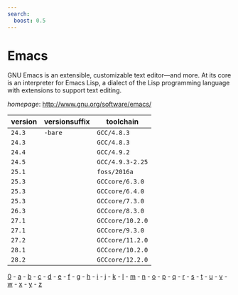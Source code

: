 ```yaml
---
search:
  boost: 0.5
---
```

# Emacs

GNU Emacs is an extensible, customizable text editor—and more.  At its core is an interpreter for Emacs Lisp, a dialect of the Lisp programming language  with extensions to support text editing.

*homepage*: <http://www.gnu.org/software/emacs/>

version | versionsuffix | toolchain
--------|---------------|----------
``24.3`` | ``-bare`` | ``GCC/4.8.3``
``24.3`` |  | ``GCC/4.8.3``
``24.4`` |  | ``GCC/4.9.2``
``24.5`` |  | ``GCC/4.9.3-2.25``
``25.1`` |  | ``foss/2016a``
``25.3`` |  | ``GCCcore/6.3.0``
``25.3`` |  | ``GCCcore/6.4.0``
``25.3`` |  | ``GCCcore/7.3.0``
``26.3`` |  | ``GCCcore/8.3.0``
``27.1`` |  | ``GCCcore/10.2.0``
``27.1`` |  | ``GCCcore/9.3.0``
``27.2`` |  | ``GCCcore/11.2.0``
``28.1`` |  | ``GCCcore/10.2.0``
``28.2`` |  | ``GCCcore/12.2.0``

[0](../0/index.md) - [a](../a/index.md) - [b](../b/index.md) - [c](../c/index.md) - [d](../d/index.md) - [e](../e/index.md) - [f](../f/index.md) - [g](../g/index.md) - [h](../h/index.md) - [i](../i/index.md) - [j](../j/index.md) - [k](../k/index.md) - [l](../l/index.md) - [m](../m/index.md) - [n](../n/index.md) - [o](../o/index.md) - [p](../p/index.md) - [q](../q/index.md) - [r](../r/index.md) - [s](../s/index.md) - [t](../t/index.md) - [u](../u/index.md) - [v](../v/index.md) - [w](../w/index.md) - [x](../x/index.md) - [y](../y/index.md) - [z](../z/index.md)

